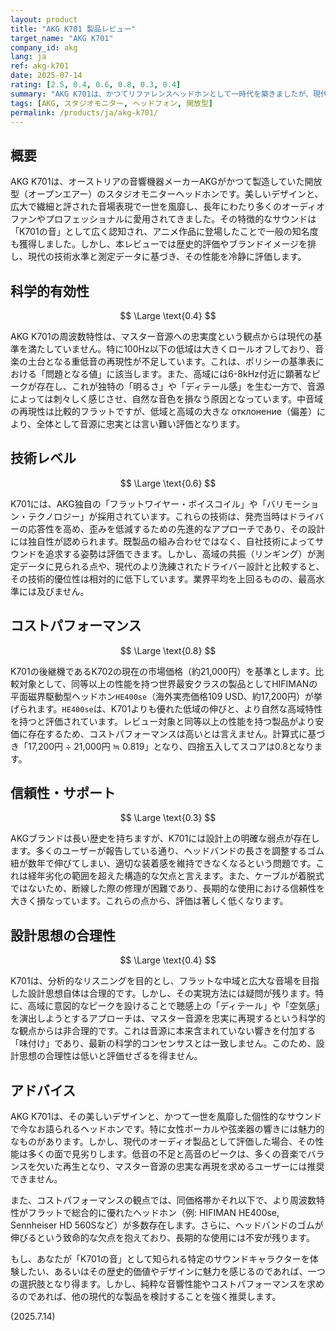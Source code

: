 ```yaml
---
layout: product
title: "AKG K701 製品レビュー"
target_name: "AKG K701"
company_id: akg
lang: ja
ref: akg-k701
date: 2025-07-14
rating: [2.5, 0.4, 0.6, 0.8, 0.3, 0.4]
summary: "AKG K701は、かつてリファレンスヘッドホンとして一時代を築きましたが、現代の基準では周波数特性の忠実度に課題があり、コストパフォーマンスや信頼性の面でもより優れた代替品が存在します。"
tags: [AKG, スタジオモニター, ヘッドフォン, 開放型]
permalink: /products/ja/akg-k701/
---
```

## 概要

AKG K701は、オーストリアの音響機器メーカーAKGがかつて製造していた開放型（オープンエアー）のスタジオモニターヘッドホンです。美しいデザインと、広大で繊細と評された音場表現で一世を風靡し、長年にわたり多くのオーディオファンやプロフェッショナルに愛用されてきました。その特徴的なサウンドは「K701の音」として広く認知され、アニメ作品に登場したことで一般の知名度も獲得しました。しかし、本レビューでは歴史的評価やブランドイメージを排し、現代の技術水準と測定データに基づき、その性能を冷静に評価します。

## 科学的有効性

$$ \Large \text{0.4} $$

AKG K701の周波数特性は、マスター音源への忠実度という観点からは現代の基準を満たしていません。特に100Hz以下の低域は大きくロールオフしており、音楽の土台となる重低音の再現性が不足しています。これは、ポリシーの基準表における「問題となる値」に該当します。また、高域には6-8kHz付近に顕著なピークが存在し、これが独特の「明るさ」や「ディテール感」を生む一方で、音源によっては刺々しく感じさせ、自然な音色を損なう原因となっています。中音域の再現性は比較的フラットですが、低域と高域の大きな отклонение（偏差）により、全体として音源に忠実とは言い難い評価となります。

## 技術レベル

$$ \Large \text{0.6} $$

K701には、AKG独自の「フラットワイヤー・ボイスコイル」や「バリモーション・テクノロジー」が採用されています。これらの技術は、発売当時はドライバーの応答性を高め、歪みを低減するための先進的なアプローチであり、その設計には独自性が認められます。既製品の組み合わせではなく、自社技術によってサウンドを追求する姿勢は評価できます。しかし、高域の共振（リンギング）が測定データに見られる点や、現代のより洗練されたドライバー設計と比較すると、その技術的優位性は相対的に低下しています。業界平均を上回るものの、最高水準には及びません。

## コストパフォーマンス

$$ \Large \text{0.8} $$

K701の後継機であるK702の現在の市場価格（約21,000円）を基準とします。比較対象として、同等以上の性能を持つ世界最安クラスの製品としてHIFIMANの平面磁界駆動型ヘッドホン`HE400se`（海外実売価格109 USD、約17,200円）が挙げられます。`HE400se`は、K701よりも優れた低域の伸びと、より自然な高域特性を持つと評価されています。レビュー対象と同等以上の性能を持つ製品がより安価に存在するため、コストパフォーマンスは高いとは言えません。計算式に基づき「17,200円 ÷ 21,000円 ≒ 0.819」となり、四捨五入してスコアは0.8となります。

## 信頼性・サポート

$$ \Large \text{0.3} $$

AKGブランドは長い歴史を持ちますが、K701には設計上の明確な弱点が存在します。多くのユーザーが報告している通り、ヘッドバンドの長さを調整するゴム紐が数年で伸びてしまい、適切な装着感を維持できなくなるという問題です。これは経年劣化の範囲を超えた構造的な欠点と言えます。また、ケーブルが着脱式ではないため、断線した際の修理が困難であり、長期的な使用における信頼性を大きく損なっています。これらの点から、評価は著しく低くなります。

## 設計思想の合理性

$$ \Large \text{0.4} $$

K701は、分析的なリスニングを目的とし、フラットな中域と広大な音場を目指した設計思想自体は合理的です。しかし、その実現方法には疑問が残ります。特に、高域に意図的なピークを設けることで聴感上の「ディテール」や「空気感」を演出しようとするアプローチは、マスター音源を忠実に再現するという科学的な観点からは非合理的です。これは音源に本来含まれていない響きを付加する「味付け」であり、最新の科学的コンセンサスとは一致しません。このため、設計思想の合理性は低いと評価せざるを得ません。

## アドバイス

AKG K701は、その美しいデザインと、かつて一世を風靡した個性的なサウンドで今なお語られるヘッドホンです。特に女性ボーカルや弦楽器の響きには魅力的なものがあります。しかし、現代のオーディオ製品として評価した場合、その性能は多くの面で見劣りします。低音の不足と高音のピークは、多くの音楽でバランスを欠いた再生となり、マスター音源の忠実な再現を求めるユーザーには推奨できません。

また、コストパフォーマンスの観点では、同価格帯かそれ以下で、より周波数特性がフラットで総合的に優れたヘッドホン（例: HIFIMAN HE400se, Sennheiser HD 560Sなど）が多数存在します。さらに、ヘッドバンドのゴムが伸びるという致命的な欠点を抱えており、長期的な使用には不安が残ります。

もし、あなたが「K701の音」として知られる特定のサウンドキャラクターを体験したい、あるいはその歴史的価値やデザインに魅力を感じるのであれば、一つの選択肢となり得ます。しかし、純粋な音響性能やコストパフォーマンスを求めるのであれば、他の現代的な製品を検討することを強く推奨します。

(2025.7.14) 